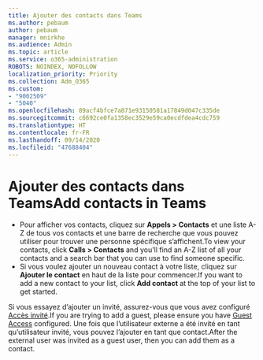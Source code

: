 ```yaml
---
title: Ajouter des contacts dans Teams
ms.author: pebaum
author: pebaum
manager: mnirkhe
ms.audience: Admin
ms.topic: article
ms.service: o365-administration
ROBOTS: NOINDEX, NOFOLLOW
localization_priority: Priority
ms.collection: Adm_O365
ms.custom:
- "9002509"
- "5040"
ms.openlocfilehash: 89acf4bfce7a871e93150581a17849d047c335de
ms.sourcegitcommit: c6692ce0fa1358ec3529e59ca0ecdfdea4cdc759
ms.translationtype: HT
ms.contentlocale: fr-FR
ms.lasthandoff: 09/14/2020
ms.locfileid: "47688404"
---
```

# <a name="add-contacts-in-teams"></a><span data-ttu-id="89071-102">Ajouter des contacts dans Teams</span><span class="sxs-lookup"><span data-stu-id="89071-102">Add contacts in Teams</span></span>

- <span data-ttu-id="89071-103">Pour afficher vos contacts, cliquez sur **Appels > Contacts** et une liste A-Z de tous vos contacts et une barre de recherche que vous pouvez utiliser pour trouver une personne spécifique s’affichent.</span><span class="sxs-lookup"><span data-stu-id="89071-103">To view your contacts, click **Calls > Contacts** and you'll find an A-Z list of all your contacts and a search bar that you can use to find someone specific.</span></span> 
- <span data-ttu-id="89071-104">Si vous voulez ajouter un nouveau contact à votre liste, cliquez sur **Ajouter le contact** en haut de la liste pour commencer.</span><span class="sxs-lookup"><span data-stu-id="89071-104">If you want to add a new contact to your list, click **Add contact** at the top of your list to get started.</span></span>

<span data-ttu-id="89071-105">Si vous essayez d’ajouter un invité, assurez-vous que vous avez configuré [Accès invité](https://docs.microsoft.com/microsoftteams/set-up-guests).</span><span class="sxs-lookup"><span data-stu-id="89071-105">If you are trying to add a guest, please ensure you have [Guest Access](https://docs.microsoft.com/microsoftteams/set-up-guests) configured.</span></span> <span data-ttu-id="89071-106">Une fois que l’utilisateur externe a été invité en tant qu’utilisateur invité, vous pouvez l’ajouter en tant que contact.</span><span class="sxs-lookup"><span data-stu-id="89071-106">After the external user was invited as a guest user, then you can add them as a contact.</span></span>
